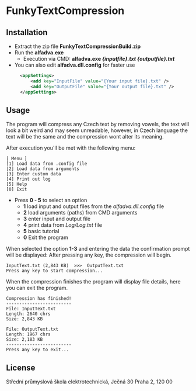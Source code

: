 # FunkyTextCompression

## Installation

- Extract the zip file **FunkyTextCompressionBuild.zip**
- Run the **alfadva.exe**
	- Execution via CMD: **alfadva.exe *{inputfile}.txt {outputfile}.txt***
- You can also edit **alfadva.dll.config** for faster use
  ```xml
    <appSettings>
        <add key="InputFile" value="{Your input file}.txt" />
        <add key="OutputFile" value="{Your output file}.txt" />
    </appSettings>
    ```

## Usage
The program will compress any Czech text by removing vowels, the text will look a bit weird and may seem unreadable, however, in Czech language the text will be the same and the compression wont alter its meaning.

After execution you'll be met with the following menu:

```
[ Menu ]
[1] Load data from .config file
[2] Load data from arguments
[3] Enter custom data
[4] Print out log
[5] Help
[0] Exit
```

- Press **0 - 5** to select an option
	- **1** load input and output files from the *alfadva.dll.config* file
	- **2** load arguments (paths) from CMD arguments
	- **3** enter input and output file
	- **4** print data from *Log/Log.txt* file
	- **5** basic tutorial
	- **0** Exit the program

When selected the option **1-3** and entering the data the confirmation prompt will be displayed:
After pressing any key, the compression will begin.

```
InputText.txt (2,843 KB)  >>>  OutputText.txt
Press any key to start compression...
```

When the compression finishes the program will display file details, here you can exit the program.

```
Compression has finished!
-------------------------
File: InputText.txt
Length: 2640 chrs
Size: 2,843 KB

File: OutputText.txt
Length: 1967 chrs
Size: 2,183 KB
-------------------------
Press any key to exit...
```

## License

Střední průmyslová škola elektrotechnická, Ječná 30 Praha 2, 120 00
